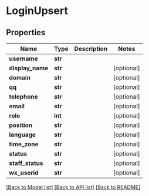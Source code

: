 # LoginUpsert

## Properties
Name | Type | Description | Notes
------------ | ------------- | ------------- | -------------
**username** | **str** |  | 
**display_name** | **str** |  | [optional] 
**domain** | **str** |  | [optional] 
**qq** | **str** |  | [optional] 
**telephone** | **str** |  | [optional] 
**email** | **str** |  | [optional] 
**role** | **int** |  | [optional] 
**position** | **str** |  | [optional] 
**language** | **str** |  | [optional] 
**time_zone** | **str** |  | [optional] 
**status** | **str** |  | [optional] 
**staff_status** | **str** |  | [optional] 
**wx_userid** | **str** |  | [optional] 

[[Back to Model list]](../README.md#documentation-for-models) [[Back to API list]](../README.md#documentation-for-api-endpoints) [[Back to README]](../README.md)

